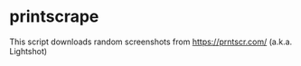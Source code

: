 # printscrape
This script downloads random screenshots from https://prntscr.com/ (a.k.a. Lightshot)
